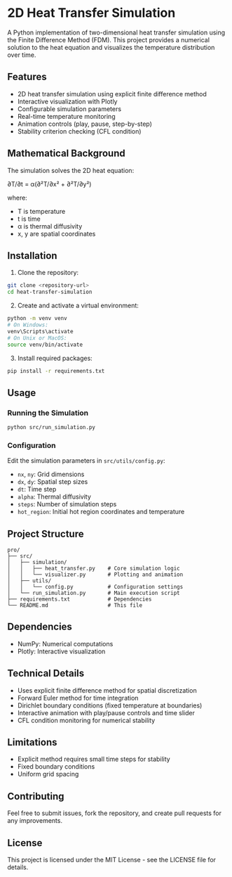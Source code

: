 # 2D Heat Transfer Simulation

A Python implementation of two-dimensional heat transfer simulation using the Finite Difference Method (FDM). This project provides a numerical solution to the heat equation and visualizes the temperature distribution over time.

## Features

- 2D heat transfer simulation using explicit finite difference method
- Interactive visualization with Plotly
- Configurable simulation parameters
- Real-time temperature monitoring
- Animation controls (play, pause, step-by-step)
- Stability criterion checking (CFL condition)

## Mathematical Background

The simulation solves the 2D heat equation:

∂T/∂t = α(∂²T/∂x² + ∂²T/∂y²)

where:
- T is temperature
- t is time
- α is thermal diffusivity
- x, y are spatial coordinates

## Installation

1. Clone the repository:
```bash
git clone <repository-url>
cd heat-transfer-simulation
```

2. Create and activate a virtual environment:
```bash
python -m venv venv
# On Windows:
venv\Scripts\activate
# On Unix or MacOS:
source venv/bin/activate
```

3. Install required packages:
```bash
pip install -r requirements.txt
```

## Usage

### Running the Simulation

```bash
python src/run_simulation.py
```

### Configuration

Edit the simulation parameters in `src/utils/config.py`:
- `nx`, `ny`: Grid dimensions
- `dx`, `dy`: Spatial step sizes
- `dt`: Time step
- `alpha`: Thermal diffusivity
- `steps`: Number of simulation steps
- `hot_region`: Initial hot region coordinates and temperature

## Project Structure

```
pro/
├── src/
│   ├── simulation/
│   │   ├── heat_transfer.py    # Core simulation logic
│   │   └── visualizer.py       # Plotting and animation
│   ├── utils/
│   │   └── config.py           # Configuration settings
│   └── run_simulation.py       # Main execution script
├── requirements.txt            # Dependencies
└── README.md                   # This file
```

## Dependencies

- NumPy: Numerical computations
- Plotly: Interactive visualization

## Technical Details

- Uses explicit finite difference method for spatial discretization
- Forward Euler method for time integration
- Dirichlet boundary conditions (fixed temperature at boundaries)
- Interactive animation with play/pause controls and time slider
- CFL condition monitoring for numerical stability

## Limitations

- Explicit method requires small time steps for stability
- Fixed boundary conditions
- Uniform grid spacing

## Contributing

Feel free to submit issues, fork the repository, and create pull requests for any improvements.

## License

This project is licensed under the MIT License - see the LICENSE file for details.
